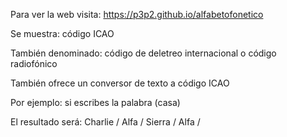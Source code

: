 <p>Para ver la web visita: <a target="_blank" href="https://p3p2.github.io/alfabetofonetico" title="Ver trabajos de JAVI" rel="noopener noreferrer">https://p3p2.github.io/alfabetofonetico</a></p>
<p>Se muestra: código ICAO</p>
<p>También denominado: código de deletreo internacional o código radiofónico</p>
<p>También ofrece un conversor de texto a código ICAO</p>
<P>Por ejemplo: si escribes la palabra (casa)</P>
<p>El resultado será: Charlie / Alfa / Sierra / Alfa /</p>
